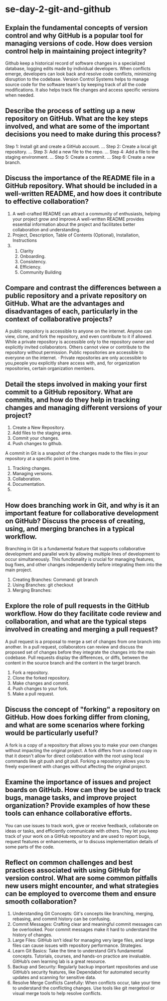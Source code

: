 # se-day-2-git-and-github
## Explain the fundamental concepts of version control and why GitHub is a popular tool for managing versions of code. How does version control help in maintaining project integrity?

Github keep a historical record of software changes in a specialized database, logging edits made by individual developers. When conflicts emerge, developers can look back and resolve code conflicts, minimizing disruption to the codebase.
Version Control Systems helps to manage source code for the software team's by keeping track of all the code modifications. It also helps track file changes and access specific versions when needed.

## Describe the process of setting up a new repository on GitHub. What are the key steps involved, and what are some of the important decisions you need to make during this process?

Step 1: Install git and create a GitHub account. ...
Step 2: Create a local git repository. ...
Step 3: Add a new file to the repo. ...
Step 4: Add a file to the staging environment. ...
Step 5: Create a commit. ...
Step 6: Create a new branch.

## Discuss the importance of the README file in a GitHub repository. What should be included in a well-written README, and how does it contribute to effective collaboration?

1. A well-crafted README can attract a community of enthusiasts, helping your project grow and improve.A well-written README provides essential information about the project and facilitates better collaboration and understanding.
2. Project, Description, Table of Contents (Optional), Installation, Instructions
3. 1. Clarity
   2. Onboarding.
   3. Consistency.
   4. Efficiency.
   5. Community Building 

## Compare and contrast the differences between a public repository and a private repository on GitHub. What are the advantages and disadvantages of each, particularly in the context of collaborative projects?

A public repository is accessible to anyone on the internet. Anyone can view, clone, and fork the repository, and even contribute to it if allowed. While a private repository is accessible only to the repository owner and explicitly invited collaborators. Others cannot view or contribute to the repository without permission.
Public repositories are accessible to everyone on the internet. · Private repositories are only accessible to you,people you explicitly share access with, and, for organization repositories, certain organization members.

## Detail the steps involved in making your first commit to a GitHub repository. What are commits, and how do they help in tracking changes and managing different versions of your project?

1. Create a New Repository.
2. Add files to the staging area.
3. Commit your changes.
4. Push changes to github.

A commit in Git is a snapshot of the changes made to the files in your repository at a specific point in time.
1. Tracking changes.
2. Managing versions.
3. Collaboration.
4. Documentation.
5. 
## How does branching work in Git, and why is it an important feature for collaborative development on GitHub? Discuss the process of creating, using, and merging branches in a typical workflow.

Branching in Git is a fundamental feature that supports collaborative development and parallel work by allowing multiple lines of development to occur simultaneously. This functionality is crucial for managing features, bug fixes, and other changes independently before integrating them into the main project.

1. Creating Branches: Command: git branch <branch-name>
2. Using Branches: git checkout <branch-name>
3. Merging Branches: 

## Explore the role of pull requests in the GitHub workflow. How do they facilitate code review and collaboration, and what are the typical steps involved in creating and merging a pull request?

A pull request is a proposal to merge a set of changes from one branch into another. In a pull request, collaborators can review and discuss the proposed set of changes before they integrate the changes into the main codebase. Pull requests display the differences, or diffs, between the content in the source branch and the content in the target branch.
1. Fork a repository.
2. Clone the forked repository.
3. Make changes and commit.
4. Push changes to your fork.
5. Make a pull request.

## Discuss the concept of "forking" a repository on GitHub. How does forking differ from cloning, and what are some scenarios where forking would be particularly useful?

A fork is a copy of a repository that allows you to make your own changes without impacting the original project. A fork differs from a cloned copy in that it doesn't allow for direct collaboration with the root using local commands like git push and git pull. Forking a repository allows you to freely experiment with changes without affecting the original project. 

## Examine the importance of issues and project boards on GitHub. How can they be used to track bugs, manage tasks, and improve project organization? Provide examples of how these tools can enhance collaborative efforts.

You can use issues to track work, give or receive feedback, collaborate on ideas or tasks, and efficiently communicate with others. They let you keep track of your work on a GitHub repository and are used to report bugs, request features or enhancements, or to discuss implementation details of some parts of the code.

## Reflect on common challenges and best practices associated with using GitHub for version control. What are some common pitfalls new users might encounter, and what strategies can be employed to overcome them and ensure smooth collaboration?
1. Understanding Git Concepts: Git's concepts like branching, merging, rebasing, and commit history can be confusing.
2. Commit Messages: Crafting clear and meaningful commit messages can be overlooked. Poor commit messages make it hard to understand the history of changes.
3. Large Files: GitHub isn’t ideal for managing very large files, and large files can cause issues with repository performance.
Strategies.
1. Learn Git Basics: Take the time to understand Git’s fundamental concepts. Tutorials, courses, and hands-on practice are invaluable. GitHub’s own learning lab is a great resource.
2. Backup and Security: Regularly backup important repositories and use GitHub’s security features, like Dependabot for automated security updates and scanning for sensitive data.
3. Resolve Merge Conflicts Carefully: When conflicts occur, take your time to understand the conflicting changes. Use tools like git mergetool or visual merge tools to help resolve conflicts.

